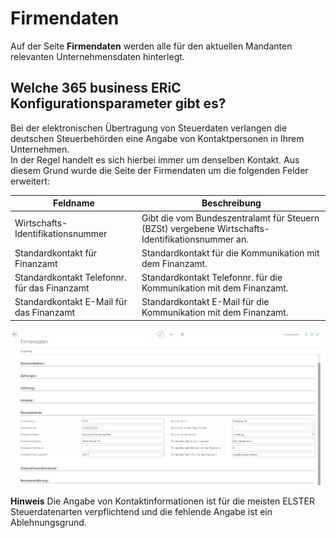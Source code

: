 # Firmendaten

Auf der Seite **Firmendaten** werden alle für den aktuellen Mandanten relevanten Unternehmensdaten hinterlegt. 

## Welche 365 business ERiC Konfigurationsparameter gibt es?
Bei der elektronischen Übertragung von Steuerdaten verlangen die deutschen Steuerbehörden eine Angabe von Kontaktpersonen in Ihrem Unternehmen.<br>
In der Regel handelt es sich hierbei immer um denselben Kontakt. Aus diesem Grund wurde die Seite der Firmendaten um die folgenden Felder erweitert:

| Feldname | Beschreibung | 
| --- | --- |
| Wirtschafts-Identifikationsnummer | Gibt die vom Bundeszentralamt für Steuern (BZSt) vergebene Wirtschafts-Identifikationsnummer an. |
| Standardkontakt für Finanzamt | Standardkontakt für die Kommunikation mit dem Finanzamt. |
| Standardkontakt Telefonnr. für das Finanzamt | Standardkontakt Telefonnr. für die Kommunikation mit dem Finanzamt. |
| Standardkontakt E-Mail für das Finanzamt | Standardkontakt E-Mail für die Kommunikation mit dem Finanzamt. | 

![Firmendaten, Gruppe Steuerbehörde](/assets/images/365-business-eric/company-information-de.png)

<div class="alert alert-info">
    <i class="fa-duotone fa-solid fa-circle-info fa-xl"></i>
    <strong>Hinweis</strong> Die Angabe von Kontaktinformationen ist für die meisten ELSTER Steuerdatenarten verpflichtend und die fehlende Angabe ist ein Ablehnungsgrund.
</div>